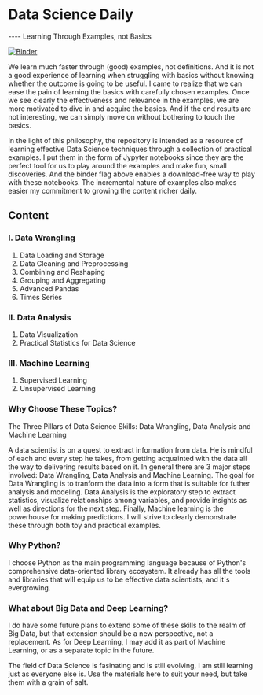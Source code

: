 # Data Science Daily
---- Learning Through Examples, not Basics

[![Binder](https://mybinder.org/badge_logo.svg)](https://mybinder.org/v2/gh/weihua77/Data_Science_Daily/master)

We learn much faster through (good) examples, not definitions. And it is not a good experience of learning when struggling with basics without knowing whether the outcome is going to be useful. I came to realize that we can ease the pain of learning the basics with carefully chosen examples. Once we see clearly the effectiveness and relevance in the examples, we are more motivated to dive in and acquire the basics. And if the end results are not interesting, we can simply move on without bothering to touch the basics. <br>

In the light of this philosophy, the repository is intended as a resource of learning effective Data Science techniques through a collection of practical examples. I put them in the form of Jypyter notebooks since they are the perfect tool for us to play around the examples and make fun, small discoveries. And the binder flag above enables a download-free way to play with these notebooks. The incremental nature of examples also makes easier my commitment to growing the content richer daily. 

## Content
### I.   Data Wrangling
1. Data Loading  and Storage
2. Data Cleaning and Preprocessing
3. Combining     and Reshaping
4. Grouping      and Aggregating
5. Advanced Pandas
6. Times Series

### II.  Data Analysis
1. Data Visualization
2. Practical Statistics for Data Science

### III. Machine Learning
1. Supervised Learning
2. Unsupervised Learning


### Why Choose These Topics?
The Three Pillars of Data Science Skills: Data Wrangling, Data Analysis and Machine Learning

A data scientist is on a quest to extract information from data. He is mindful of each and every step he takes, from getting acquainted with the data all the way to delivering results based on it. In general there are 3 major steps involved: Data Wrangling, Data Analysis and Machine Learning. The goal for Data Wrangling is to tranform the data into a form that is suitable for futher analysis and modeling. Data Analysis is the exploratory step to extract statistics, visualize relationships among variables, and provide insights as well as directions for the next step. Finally, Machine learning is the powerhouse for making predictions. I will strive to clearly demonstrate these through both toy and practical examples.

### Why Python?
I choose Python as the main programming language because of Python's comprehensive data-oriented library ecosystem. It already has all the tools and libraries that will equip us to be effective data scientists, and it's evergrowing. <br>

### What about Big Data and Deep Learning?
I do have some future plans to extend some of these skills to the realm of Big Data, but that extension should be a new perspective, not a replacement. As for Deep Learning, I may add it as part of Machine Learning, or as a separate topic in the future.

The field of Data Science is fasinating and is still evolving, I am still learning just as everyone else is. Use the materials here to suit your need, but take them with a grain of salt.
